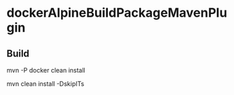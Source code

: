 # dockerAlpineBuildPackageMavenPlugin

## Build

mvn -P docker clean install

mvn clean install -DskipITs